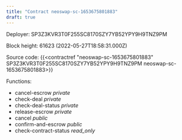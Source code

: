 ```yaml
---
title: "Contract neoswap-sc-1653675801883"
draft: true
---
```

Deployer: SP3Z3KVR3T0F255SC8170SZY7YB52YPY9H9TNZ9PM


 



Block height: 61623 (2022-05-27T18:58:31.000Z)

Source code: {{<contractref "neoswap-sc-1653675801883" SP3Z3KVR3T0F255SC8170SZY7YB52YPY9H9TNZ9PM neoswap-sc-1653675801883>}}

Functions:

* cancel-escrow _private_
* check-deal _private_
* check-deal-status _private_
* release-escrow _private_
* cancel _public_
* confirm-and-escrow _public_
* check-contract-status _read_only_
